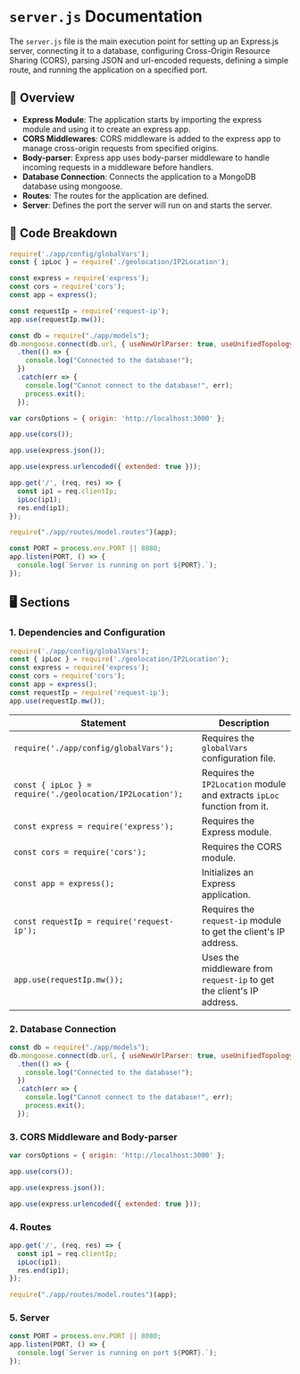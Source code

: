 # `server.js` Documentation

The `server.js` file is the main execution point for setting up an Express.js server, connecting it to a database, configuring Cross-Origin Resource Sharing (CORS), parsing JSON and url-encoded requests, defining a simple route, and running the application on a specified port.

## 👀 Overview

- **Express Module**: The application starts by importing the express module and using it to create an express app.
- **CORS Middlewares**: CORS middleware is added to the express app to manage cross-origin requests from specified origins.
- **Body-parser**: Express app uses body-parser middleware to handle incoming requests in a middleware before handlers.
- **Database Connection**: Connects the application to a MongoDB database using mongoose.
- **Routes**: The routes for the application are defined.
- **Server**: Defines the port the server will run on and starts the server.

## 📃 Code Breakdown

```javascript
require('./app/config/globalVars');
const { ipLoc } = require('./geolocation/IP2Location');

const express = require('express');
const cors = require('cors');
const app = express();

const requestIp = require('request-ip');
app.use(requestIp.mw());

const db = require("./app/models");
db.mongoose.connect(db.url, { useNewUrlParser: true, useUnifiedTopology: true })
  .then(() => {
    console.log("Connected to the database!");
  })
  .catch(err => {
    console.log("Cannot connect to the database!", err);
    process.exit();
  });

var corsOptions = { origin: 'http://localhost:3000' };

app.use(cors());

app.use(express.json());

app.use(express.urlencoded({ extended: true }));

app.get('/', (req, res) => {
  const ip1 = req.clientIp;
  ipLoc(ip1);
  res.end(ip1);
});

require("./app/routes/model.routes")(app);

const PORT = process.env.PORT || 8080;
app.listen(PORT, () => {
  console.log(`Server is running on port ${PORT}.`);
});
```

## 🖥️ Sections

### 1. Dependencies and Configuration

```javascript
require('./app/config/globalVars');
const { ipLoc } = require('./geolocation/IP2Location');
const express = require('express');
const cors = require('cors');
const app = express();
const requestIp = require('request-ip');
app.use(requestIp.mw());
```

| Statement | Description |
|-----------|-------------|
| `require('./app/config/globalVars');` | Requires the `globalVars` configuration file. |
| `const { ipLoc } = require('./geolocation/IP2Location');` | Requires the `IP2Location` module and extracts `ipLoc` function from it. |
| `const express = require('express');` | Requires the Express module. |
| `const cors = require('cors');` | Requires the CORS module. |
| `const app = express();` | Initializes an Express application. |
| `const requestIp = require('request-ip');` | Requires the `request-ip` module to get the client's IP address. |
| `app.use(requestIp.mw());` | Uses the middleware from `request-ip` to get the client's IP address. |

### 2. Database Connection

```javascript
const db = require("./app/models");
db.mongoose.connect(db.url, { useNewUrlParser: true, useUnifiedTopology: true })
  .then(() => {
    console.log("Connected to the database!");
  })
  .catch(err => {
    console.log("Cannot connect to the database!", err);
    process.exit();
  });
```

### 3. CORS Middleware and Body-parser

```javascript
var corsOptions = { origin: 'http://localhost:3000' };

app.use(cors());

app.use(express.json());

app.use(express.urlencoded({ extended: true }));
```
### 4. Routes 

```javascript
app.get('/', (req, res) => {
  const ip1 = req.clientIp;
  ipLoc(ip1);
  res.end(ip1);
});

require("./app/routes/model.routes")(app);
```

### 5. Server

```javascript
const PORT = process.env.PORT || 8080;
app.listen(PORT, () => {
  console.log(`Server is running on port ${PORT}.`);
});
```
